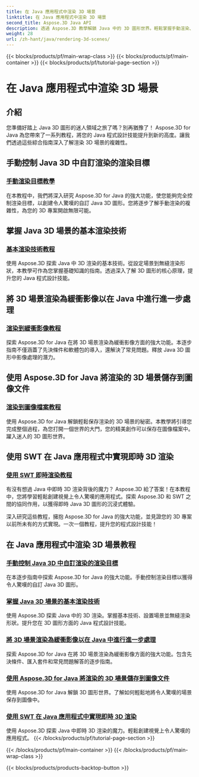 ```yaml
---
title: 在 Java 應用程式中渲染 3D 場景
linktitle: 在 Java 應用程式中渲染 3D 場景
second_title: Aspose.3D Java API
description: 透過 Aspose.3D 教學解鎖 Java 中的 3D 圖形世界。輕鬆掌握手動渲染、基本技術、影像處理和即時渲染。
weight: 28
url: /zh-hant/java/rendering-3d-scenes/
---
```


{{< blocks/products/pf/main-wrap-class >}}
{{< blocks/products/pf/main-container >}}
{{< blocks/products/pf/tutorial-page-section >}}

# 在 Java 應用程式中渲染 3D 場景

## 介紹

您準備好踏上 Java 3D 圖形的迷人領域之旅了嗎？別再猶豫了！ Aspose.3D for Java 為您帶來了一系列教程，將您的 Java 程式設計技能提升到新的高度。讓我們透過這些綜合指南深入了解渲染 3D 場景的複雜性。

## 手動控制 Java 3D 中自訂渲染的渲染目標
### [手動渲染目標教學](./manual-render-targets/)

在本教程中，我們將深入研究 Aspose.3D for Java 的強大功能，使您能夠完全控制渲染目標，以創建令人驚嘆的自訂 Java 3D 圖形。您將逐步了解手動渲染的複雜性，為您的 3D 專案開啟無限可能。

## 掌握 Java 3D 場景的基本渲染技術
### [基本渲染技術教程](./basic-rendering/)

使用 Aspose.3D 探索 Java 中 3D 渲染的基本技術。從設定場景到無縫渲染形狀，本教學可作為您掌握基礎知識的指南。透過深入了解 3D 圖形的核心原理，提升您的 Java 程式設計技能。

## 將 3D 場景渲染為緩衝影像以在 Java 中進行進一步處理
### [渲染到緩衝影像教程](./render-to-buffered-image/)

探索 Aspose.3D for Java 在將 3D 場景渲染為緩衝影像方面的強大功能。本逐步指南不僅涵蓋了先決條件和軟體包的導入，還解決了常見問題。釋放 Java 3D 圖形中影像處理的潛力。

## 使用 Aspose.3D for Java 將渲染的 3D 場景儲存到圖像文件
### [渲染到圖像檔案教程](./render-to-file/)

使用 Aspose.3D for Java 解鎖輕鬆保存渲染的 3D 場景的秘密。本教學將引導您完成整個過程，為您打開一個世界的大門，您的精美創作可以保存在圖像檔案中。躍入迷人的 3D 圖形世界。

## 使用 SWT 在 Java 應用程式中實現即時 3D 渲染
### [使用 SWT 即時渲染教程](./real-time-rendering-swt/)

有沒有想過 Java 中即時 3D 渲染背後的魔力？ Aspose.3D 給了答案！在本教程中，您將學習輕鬆創建視覺上令人驚嘆的應用程式。探索 Aspose.3D 和 SWT 之間的協同作用，以獲得即時 Java 3D 圖形的沉浸式體驗。

深入研究這些教程，擁抱 Aspose.3D for Java 的強大功能，並見證您的 3D 專案以前所未有的方式實現。一次一個教程，提升您的程式設計技能！
## 在 Java 應用程式中渲染 3D 場景教程
### [手動控制 Java 3D 中自訂渲染的渲染目標](./manual-render-targets/)
在本逐步指南中探索 Aspose.3D for Java 的強大功能。手動控制渲染目標以獲得令人驚嘆的自訂 Java 3D 圖形。
### [掌握 Java 3D 場景的基本渲染技術](./basic-rendering/)
使用 Aspose.3D 探索 Java 中的 3D 渲染。掌握基本技術、設置場景並無縫渲染形狀。提升您在 3D 圖形方面的 Java 程式設計技能。
### [將 3D 場景渲染為緩衝影像以在 Java 中進行進一步處理](./render-to-buffered-image/)
探索 Aspose.3D for Java 在將 3D 場景渲染為緩衝影像方面的強大功能。包含先決條件、匯入套件和常見問題解答的逐步指南。
### [使用 Aspose.3D for Java 將渲染的 3D 場景儲存到圖像文件](./render-to-file/)
使用 Aspose.3D for Java 解鎖 3D 圖形世界。了解如何輕鬆地將令人驚嘆的場景保存到圖像中。
### [使用 SWT 在 Java 應用程式中實現即時 3D 渲染](./real-time-rendering-swt/)
使用 Aspose.3D 探索 Java 中即時 3D 渲染的魔力。輕鬆創建視覺上令人驚嘆的應用程式。
{{< /blocks/products/pf/tutorial-page-section >}}

{{< /blocks/products/pf/main-container >}}
{{< /blocks/products/pf/main-wrap-class >}}

{{< blocks/products/products-backtop-button >}}
